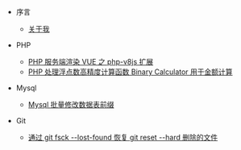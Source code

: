 * 序言

  * [关于我](about-me.md)

* PHP

  * [PHP 服务端渲染 VUE 之 php-v8js 扩展](php/php-vue-v8js.md)
  * [PHP 处理浮点数高精度计算函数 Binary Calculator 用于金额计算](php/binary-calculator-func.md)

* Mysql

  * [Mysql 批量修改数据表前缀](mysql/batch-modify-mysql-table-name-prefix.md)

* Git

  * [通过 git fsck --lost-found 恢复 git reset --hard 删除的文件](git/use-git-fsck-lost-found-recovery.md)
